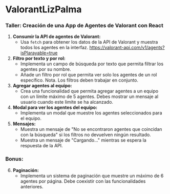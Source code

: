 # ValorantLizPalma

### Taller: Creación de una App de Agentes de Valorant con React

1. **Consumir la API de agentes de Valorant:**
   - Usa `fetch` para obtener los datos de la API de Valorant y muestra todos los agentes en la interfaz.
   https://valorant-api.com/v1/agents?isPlarayable=true
2. **Filtro por texto y por rol:**
   - Implementa un campo de búsqueda por texto que permita filtrar los agentes por su nombre.
   - Añade un filtro por rol que permita ver solo los agentes de un rol específico.
Nota. Los filtros deben trabajar en conjunto.
3. **Agregar agentes al equipo:**
   - Crea una funcionalidad que permita agregar agentes a un equipo con un límite máximo de 5 agentes. Debes mostrar un mensaje al usuario cuando este limite se ha alcanzado. 
4. **Modal para ver los agentes del equipo:**
   - Implementa un modal que muestre los agentes seleccionados para el equipo.
5. **Mensajes:**
   - Muestra un mensaje de "No se encontraron agentes que coincidan con la búsqueda" si los filtros no devuelven ningún resultado.
   - Muestra un mensaje de "Cargando..." mientras se espera la respuesta de la API.
### **Bonus:**
6. **Paginación:**
   - Implementa un sistema de paginación que muestre un máximo de 6 agentes por página. Debe coexistir con las funcionalidades anteriores.
